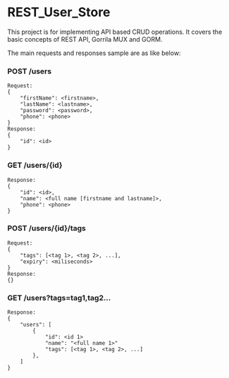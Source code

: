 # REST_User_Store
This project is for implementing API based CRUD operations. It covers the basic concepts of REST API, Gorrila MUX and GORM. 

The main requests and responses sample are as like below:

### POST /users ###
```
Request:
{
    "firstName": <firstname>,
    "lastName": <lastname>,
    "password": <password>,
    "phone": <phone>
}
Response:
{
    "id": <id>
}
```
### GET /users/{id} ###
```
Response:
{
    "id": <id>,
    "name": <full name [firstname and lastname]>,
    "phone": <phone>
}
```

### POST /users/{id}/tags ###
```
Request:
{
    "tags": [<tag 1>, <tag 2>, ...],
    "expiry": <miliseconds>        
}
Response:
{}
```

### GET /users?tags=tag1,tag2... ###
```
Response:
{
    "users": [
        {
            "id": <id 1>
            "name": "<full name 1>"
            "tags": [<tag 1>, <tag 2>, ...]
        },
    ]
}
```
